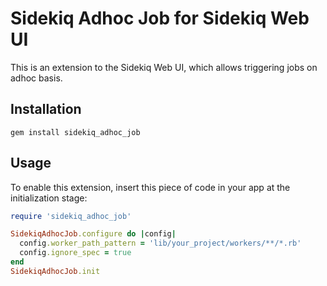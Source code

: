 # Sidekiq Adhoc Job for Sidekiq Web UI

This is an extension to the Sidekiq Web UI, which allows triggering jobs on adhoc basis.

## Installation

```
gem install sidekiq_adhoc_job
```

## Usage

To enable this extension, insert this piece of code in your app at the initialization stage:

```ruby
require 'sidekiq_adhoc_job'

SidekiqAdhocJob.configure do |config|
  config.worker_path_pattern = 'lib/your_project/workers/**/*.rb'
  config.ignore_spec = true
end
SidekiqAdhocJob.init
```
